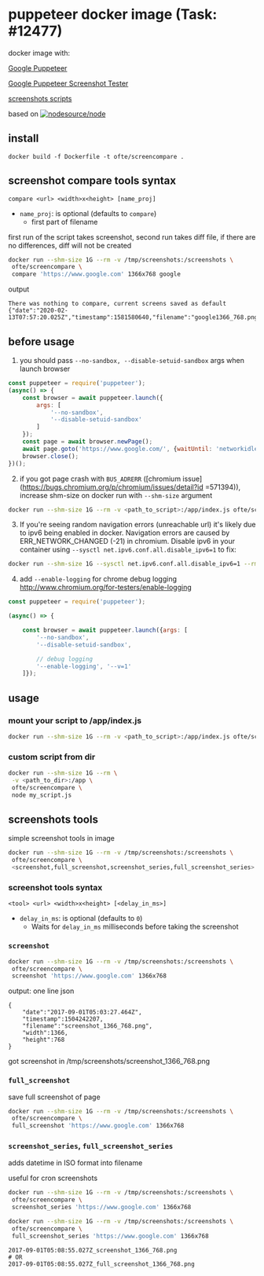 # puppeteer docker image (Task: #12477)

docker image with:

  [Google Puppeteer](https://github.com/GoogleChrome/puppeteer) 
  
  [Google Puppeteer Screenshot Tester](https://github.com/burnpiro/puppeteer-screenshot-tester) 

  [screenshots scripts](#screenshots-tools) 
    
based on [![nodesource/node](http://dockeri.co/image/alekzonder/puppeteer)](https://hub.docker.com/r/alekzonder/puppeteer/)

## install

```
docker build -f Dockerfile -t ofte/screencompare .
```

## screenshot compare tools syntax

`compare <url> <width>x<height> [name_proj]`

* `name_proj`: is optional (defaults to `compare`)
  * first part of filename

first run of the script takes screenshot, second run takes diff file,  if there are no differences, diff will not be created

```bash
docker run --shm-size 1G --rm -v /tmp/screenshots:/screenshots \
 ofte/screencompare \
 compare 'https://www.google.com' 1366x768 google
```

output

```
There was nothing to compare, current screens saved as default
{"date":"2020-02-13T07:57:20.025Z","timestamp":1581580640,"filename":"google1366_768.png","width":1366,"height":768}
```

## before usage

1. you should pass `--no-sandbox, --disable-setuid-sandbox` args when launch browser
```js
const puppeteer = require('puppeteer');
(async() => {
    const browser = await puppeteer.launch({
        args: [
            '--no-sandbox',
            '--disable-setuid-sandbox'
        ]
    });
    const page = await browser.newPage();
    await page.goto('https://www.google.com/', {waitUntil: 'networkidle2'});
    browser.close();
})();
```

2. if you got page crash with `BUS_ADRERR` ([chromium issue](https://bugs.chromium.org/p/chromium/issues/detail?id
=571394)), increase shm-size on docker run with `--shm-size` argument

```bash
docker run --shm-size 1G --rm -v <path_to_script>:/app/index.js ofte/screencompare
```

3. If you're seeing random navigation errors (unreachable url) it's likely due to ipv6 being enabled in docker. Navigation errors are caused by ERR_NETWORK_CHANGED (-21) in chromium. Disable ipv6 in your container using `--sysctl net.ipv6.conf.all.disable_ipv6=1` to fix:
```bash
docker run --shm-size 1G --sysctl net.ipv6.conf.all.disable_ipv6=1 --rm -v <path_to_script>:/app/index.js ofte/screencompare
```

4. add `--enable-logging` for chrome debug logging http://www.chromium.org/for-testers/enable-logging

```js
const puppeteer = require('puppeteer');

(async() => {

    const browser = await puppeteer.launch({args: [
        '--no-sandbox',
        '--disable-setuid-sandbox',

        // debug logging
        '--enable-logging', '--v=1'
    ]});


```


## usage

### mount your script to /app/index.js

```bash
docker run --shm-size 1G --rm -v <path_to_script>:/app/index.js ofte/screencompare
```

### custom script from dir

```bash
docker run --shm-size 1G --rm \
 -v <path_to_dir>:/app \
 ofte/screencompare \
 node my_script.js
```

## screenshots tools

simple screenshot tools in image

```bash
docker run --shm-size 1G --rm -v /tmp/screenshots:/screenshots \
 ofte/screencompare \
 <screenshot,full_screenshot,screenshot_series,full_screenshot_series> 'https://www.google.com' 1366x768
```

### screenshot tools syntax

`<tool> <url> <width>x<height> [<delay_in_ms>]`

* `delay_in_ms`: is optional (defaults to `0`)
  * Waits for `delay_in_ms` milliseconds before taking the screenshot

### `screenshot`

```bash
docker run --shm-size 1G --rm -v /tmp/screenshots:/screenshots \
 ofte/screencompare \
 screenshot 'https://www.google.com' 1366x768
```

output: one line json

```
{
    "date":"2017-09-01T05:03:27.464Z",
    "timestamp":1504242207,
    "filename":"screenshot_1366_768.png",
    "width":1366,
    "height":768
}
```
got screenshot in /tmp/screenshots/screenshot_1366_768.png

### `full_screenshot`

save full screenshot of page

```bash
docker run --shm-size 1G --rm -v /tmp/screenshots:/screenshots \
 ofte/screencompare \
 full_screenshot 'https://www.google.com' 1366x768
```

### `screenshot_series`, `full_screenshot_series`

adds datetime in ISO format into filename

useful for cron screenshots

```bash
docker run --shm-size 1G --rm -v /tmp/screenshots:/screenshots \
 ofte/screencompare \
 screenshot_series 'https://www.google.com' 1366x768
```

```bash
docker run --shm-size 1G --rm -v /tmp/screenshots:/screenshots \
 ofte/screencompare \
 full_screenshot_series 'https://www.google.com' 1366x768
```

```
2017-09-01T05:08:55.027Z_screenshot_1366_768.png
# OR
2017-09-01T05:08:55.027Z_full_screenshot_1366_768.png
```